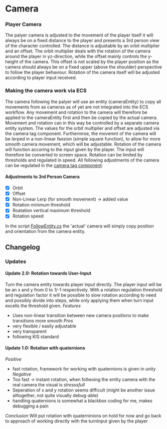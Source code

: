 # Camera

### Player Camera
The palyer camera is adjusted to the movement of the player itself it will always be on a fixed distance to the player and presents a 3rd person view of the character controlled. The distance is adjustable by an orbit multiplier and an offset. The orbit multiplier deals with the rotation of the camera around the player in yz-direction, while the offset mainly controls the y-height of the camera. This offset is not scaled by the player position as the camera should always be on a fixed upper (above the shoulder) perspective to follow the player behaviour.
Rotation of the camera itself will be adjusted according to player input received.

### Making the camera work via ECS
The camera following the palyer will use an entity (cameraEntity) to copy all movements from as cameras as of yet are not integrated into the ECS workflow. Any movement and rotation to the camera will therefore be applied to the cameraEntity first and then be copied by the actual camera. Movement and rotation can in this way be controlled by a separate camera entity system.
The values for the orbit multiplier and offset are adjusted via the camera tag component. Furthermroe, the movemnt of the camera will be lerped in a non-linear fassion (simple square function), to allow for more smooth camera movement, which will be adjustable. Rotation of the camera will function accoring to the input given by the player. The input will therefore be converted to screen space. Rotation can be limited by thresholds and regulated in speed.
All following adjustments of the camera can be regulated in the [camera tag component](Assets\Scripts\PhysicsBasedMovement\Components\CameraComponent.cs):

#### Adjustments to 3rd Person Camera
* [x] Orbit
* [x] Offset
* [x] Non-Linear Lerp (for smooth movement) -> added value
* [x] Rotation minimum threshold
* [x] Roatation vertical maximum threshold
* [x] Rotation speed

In the script [FollowEntity.cs](Assets\Scripts\PhysicsBasedMovement\FollowEntity.cs) the 'actual' camera will simply copy position and orientation from the camera entity.
## Changelog
### Updates
#### Update 2.0: Rotation towards User-Input
Turn the camera entity towards player input directly. The player input will be be an x and y from 0 to 1/-1 respectively. With a rotation regulation threshold and regulation factor it will be possible to slow rotation according to need and possibly divide into steps, while only applying them when turn input excells the threshold given.
*Features*
- Uses non-linear transition between new camera positions to make transitions more smooth
*Pros*
- very flexible / easily adjustable
- very transparent
- following KIS standard
#### Update 1.0: Rotation with quaternions
*Positive*
- fast rotatíon, framework for working with quaternions is given in unity
*Negative*
- Too fast -> instant rotation, when follwoing the entity camera with the real camera the visual is _stresssfull_
- Seperation of x and y rotation seems difficult (might be another issue alltogether, not quite visually debug-able)
- handling quaternions is somewhat a blackbox coding for me, makes debugging a pain

*Conclusion*
Will put rotation with quaterninions on hold for now and go back to approach of working directly with the turnInput given by the player
